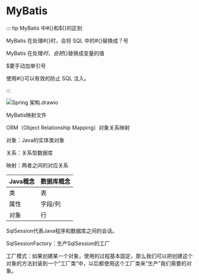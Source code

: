 # MyBatis

::: tip MyBatis 中#{}和${}的区别

MyBatis 在处理#{}时，会将 SQL 中的#{}替换成？号

MyBatis 在处理${}时，会把${}替换成变量的值

$要手动加单引号

使用#{}可以有效的防止 SQL 注入。

:::

![Spring 架构.drawio](https://csnotes.oss-cn-beijing.aliyuncs.com/photos/Spring%E6%9E%B6%E6%9E%84.drawio.png)

MyBatis映射文件

ORM（Object Relationship Mapping）对象关系映射

对象：Java的实体类对象

关系：关系型数据库

映射：两者之间的对应关系

| Java概念 | 数据库概念 |
| -------- | ---------- |
| 类       | 表         |
| 属性     | 字段/列    |
| 对象     | 行         |

SqlSession代表Java程序和数据库之间的会话。

SqlSessionFactory：生产SqlSession的工厂

工厂模式：如果创建某一个对象，使用的过程基本固定，那么我们可以把创建这个对象的方法封装到一个“工厂类”中，以后都使用这个工厂类来“生产”我们需要的对象。
